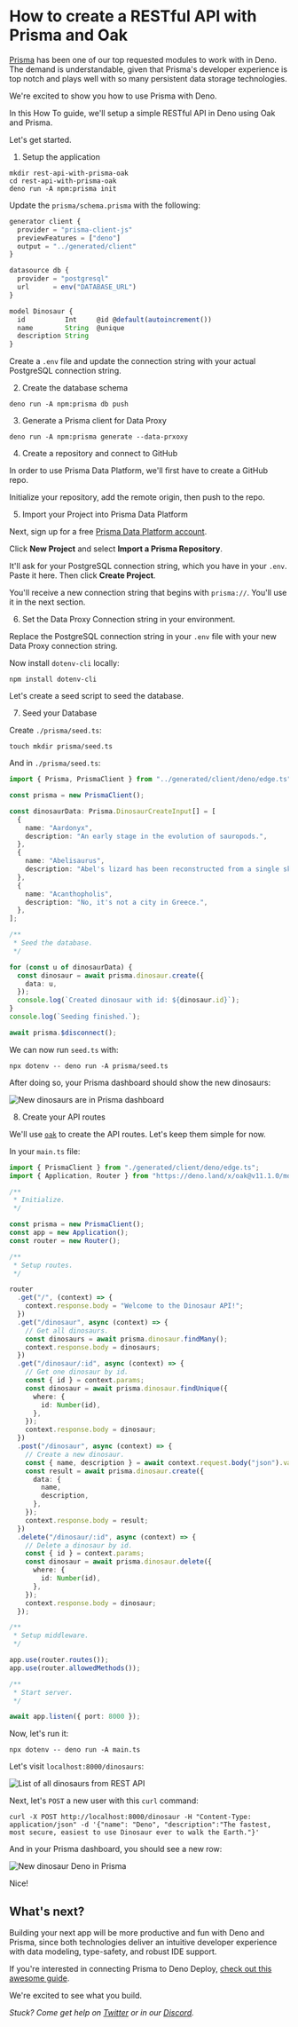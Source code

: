 # How to create a RESTful API with Prisma and Oak

[Prisma](https://prisma.io) has been one of our top requested modules to work
with in Deno. The demand is understandable, given that Prisma's developer
experience is top notch and plays well with so many persistent data storage
technologies.

We're excited to show you how to use Prisma with Deno.

In this How To guide, we'll setup a simple RESTful API in Deno using Oak and
Prisma.

Let's get started.

1. Setup the application

```shell
mkdir rest-api-with-prisma-oak
cd rest-api-with-prisma-oak
deno run -A npm:prisma init
```

Update the `prisma/schema.prisma` with the following:

```ts
generator client {
  provider = "prisma-client-js"
  previewFeatures = ["deno"]
  output = "../generated/client"
}

datasource db {
  provider = "postgresql"
  url      = env("DATABASE_URL")
}

model Dinosaur {
  id          Int     @id @default(autoincrement())
  name        String  @unique
  description String
}
```

Create a `.env` file and update the connection string with your actual
PostgreSQL connection string.

2. Create the database schema

```shell
deno run -A npm:prisma db push
```

3. Generate a Prisma client for Data Proxy

```shell
deno run -A npm:prisma generate --data-prxoxy
```

4. Create a repository and connect to GitHub

In order to use Prisma Data Platform, we'll first have to create a GitHub repo.

Initialize your repository, add the remote origin, then push to the repo.

5. Import your Project into Prisma Data Platform

Next, sign up for a free
[Prisma Data Platform account](https://cloud.prisma.io/).

Click **New Project** and select **Import a Prisma Repository**.

It'll ask for your PostgreSQL connection string, which you have in your `.env`.
Paste it here. Then click **Create Project**.

You'll receive a new connection string that begins with `prisma://`. You'll use
it in the next section.

6. Set the Data Proxy Connection string in your environment.

Replace the PostgreSQL connection string in your `.env` file with your new Data
Proxy connection string.

Now install `dotenv-cli` locally:

```shell
npm install dotenv-cli
```

Let's create a seed script to seed the database.

7. Seed your Database

Create `./prisma/seed.ts`:

```shell
touch mkdir prisma/seed.ts
```

And in `./prisma/seed.ts`:

```ts
import { Prisma, PrismaClient } from "../generated/client/deno/edge.ts";

const prisma = new PrismaClient();

const dinosaurData: Prisma.DinosaurCreateInput[] = [
  {
    name: "Aardonyx",
    description: "An early stage in the evolution of sauropods.",
  },
  {
    name: "Abelisaurus",
    description: "Abel's lizard has been reconstructed from a single skull.",
  },
  {
    name: "Acanthopholis",
    description: "No, it's not a city in Greece.",
  },
];

/**
 * Seed the database.
 */

for (const u of dinosaurData) {
  const dinosaur = await prisma.dinosaur.create({
    data: u,
  });
  console.log(`Created dinosaur with id: ${dinosaur.id}`);
}
console.log(`Seeding finished.`);

await prisma.$disconnect();
```

We can now run `seed.ts` with:

```shell
npx dotenv -- deno run -A prisma/seed.ts
```

After doing so, your Prisma dashboard should show the new dinosaurs:

![New dinosaurs are in Prisma dashboard](/static/1-dinosaurs-in-prisma.png)

8. Create your API routes

We'll use [`oak`](https://deno.land/x/oak) to create the API routes. Let's keep
them simple for now.

In your `main.ts` file:

```ts
import { PrismaClient } from "./generated/client/deno/edge.ts";
import { Application, Router } from "https://deno.land/x/oak@v11.1.0/mod.ts";

/**
 * Initialize.
 */

const prisma = new PrismaClient();
const app = new Application();
const router = new Router();

/**
 * Setup routes.
 */

router
  .get("/", (context) => {
    context.response.body = "Welcome to the Dinosaur API!";
  })
  .get("/dinosaur", async (context) => {
    // Get all dinosaurs.
    const dinosaurs = await prisma.dinosaur.findMany();
    context.response.body = dinosaurs;
  })
  .get("/dinosaur/:id", async (context) => {
    // Get one dinosaur by id.
    const { id } = context.params;
    const dinosaur = await prisma.dinosaur.findUnique({
      where: {
        id: Number(id),
      },
    });
    context.response.body = dinosaur;
  })
  .post("/dinosaur", async (context) => {
    // Create a new dinosaur.
    const { name, description } = await context.request.body("json").value;
    const result = await prisma.dinosaur.create({
      data: {
        name,
        description,
      },
    });
    context.response.body = result;
  })
  .delete("/dinosaur/:id", async (context) => {
    // Delete a dinosaur by id.
    const { id } = context.params;
    const dinosaur = await prisma.dinosaur.delete({
      where: {
        id: Number(id),
      },
    });
    context.response.body = dinosaur;
  });

/**
 * Setup middleware.
 */

app.use(router.routes());
app.use(router.allowedMethods());

/**
 * Start server.
 */

await app.listen({ port: 8000 });
```

Now, let's run it:

```shell
npx dotenv -- deno run -A main.ts
```

Let's visit `localhost:8000/dinosaurs`:

![List of all dinosaurs from REST API](/static/2-dinosaurs-from-api.png)

Next, let's `POST` a new user with this `curl` command:

```shell
curl -X POST http://localhost:8000/dinosaur -H "Content-Type: application/json" -d '{"name": "Deno", "description":"The fastest, most secure, easiest to use Dinosaur ever to walk the Earth."}'
```

And in your Prisma dashboard, you should see a new row:

![New dinosaur Deno in Prisma](/static/3-new-dinosaur-in-prisma.png)

Nice!

## What's next?

Building your next app will be more productive and fun with Deno and Prisma,
since both technologies deliver an intuitive developer experience with data
modeling, type-safety, and robust IDE support.

If you're interested in connecting Prisma to Deno Deploy,
[check out this awesome guide](https://www.prisma.io/docs/guides/deployment/deployment-guides/deploying-to-deno-deploy).

We're excited to see what you build.

_Stuck? Come get help on [Twitter](https://twitter.com/deno_land) or in our
[Discord](https://discord.gg/deno)._
